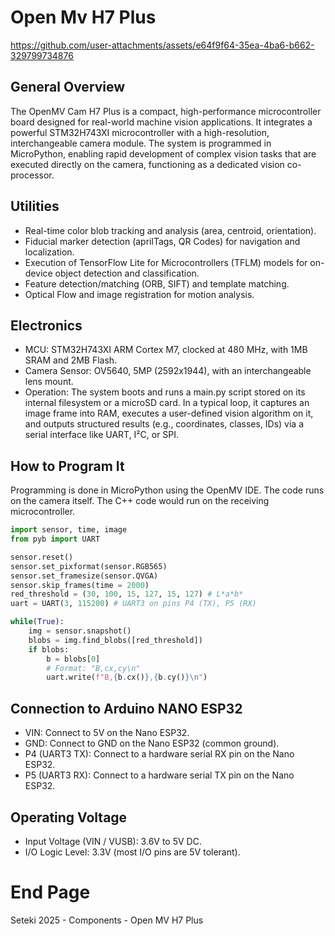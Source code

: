 # Open Mv H7 Plus
https://github.com/user-attachments/assets/e64f9f64-35ea-4ba6-b662-329799734876

## General Overview
The OpenMV Cam H7 Plus is a compact, high-performance microcontroller board designed for real-world machine vision applications. It integrates a powerful STM32H743XI microcontroller with a high-resolution, interchangeable camera module. The system is programmed in MicroPython, enabling rapid development of complex vision tasks that are executed directly on the camera, functioning as a dedicated vision co-processor.

## Utilities
- Real-time color blob tracking and analysis (area, centroid, orientation).
- Fiducial marker detection (aprilTags, QR Codes) for navigation and localization.
- Execution of TensorFlow Lite for Microcontrollers (TFLM) models for on-device object detection and classification.
- Feature detection/matching (ORB, SIFT) and template matching.
- Optical Flow and image registration for motion analysis.

## Electronics
- MCU: STM32H743XI ARM Cortex M7, clocked at 480 MHz, with 1MB SRAM and 2MB Flash.
- Camera Sensor: OV5640, 5MP (2592x1944), with an interchangeable lens mount.
- Operation: The system boots and runs a main.py script stored on its internal filesystem or a microSD card. In a typical loop, it captures an image frame into RAM, executes a user-defined vision algorithm on it, and outputs structured results (e.g., coordinates, classes, IDs) via a serial interface like UART, I²C, or SPI.

## How to Program It
Programming is done in MicroPython using the OpenMV IDE. The code runs on the camera itself. The C++ code would run on the receiving microcontroller.

```py
import sensor, time, image
from pyb import UART

sensor.reset()
sensor.set_pixformat(sensor.RGB565)
sensor.set_framesize(sensor.QVGA)
sensor.skip_frames(time = 2000)
red_threshold = (30, 100, 15, 127, 15, 127) # L*a*b*
uart = UART(3, 115200) # UART3 on pins P4 (TX), P5 (RX)

while(True):
    img = sensor.snapshot()
    blobs = img.find_blobs([red_threshold])
    if blobs:
        b = blobs[0]
        # Format: "B,cx,cy\n"
        uart.write(f"B,{b.cx()},{b.cy()}\n")
```
## Connection to Arduino NANO ESP32
- VIN: Connect to 5V on the Nano ESP32.
- GND: Connect to GND on the Nano ESP32 (common ground).
- P4 (UART3 TX): Connect to a hardware serial RX pin on the Nano ESP32.
- P5 (UART3 RX): Connect to a hardware serial TX pin on the Nano ESP32.

## Operating Voltage
- Input Voltage (VIN / VUSB): 3.6V to 5V DC.
- I/O Logic Level: 3.3V (most I/O pins are 5V tolerant).

# End Page
Seteki 2025 - Components - Open MV H7 Plus

